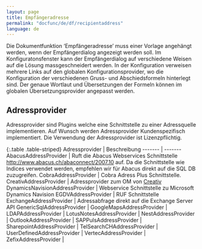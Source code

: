 ```yaml
---
layout: page
title: Empfängeradresse
permalink: "docfunc/de/df/recipientaddress"
language: de
---
```


Die Dokumentfunktion ‘Empfängeradresse’ muss einer Vorlage angehängt werden, wenn der Empfängerdialog angezeigt werden soll. Im Konfiguratonsfenster kann der Empfängerdialog auf verschiedene Weisen auf die Lösung massgeschneidert werden. In der Konfiguration verweisen mehrere Links auf den globalen Konfigurationsprovider, wo die Konfiguration der verschiedenen Gruss- und Abschiedsformeln hinterlegt sind. Der genaue Wortlaut und Übersetzungen der Formeln können im globalen Übersetzungsprovider angepasst werden.


## Adressprovider
Adressprovider sind Plugins welche eine Schnittstelle zu einer Adressquelle implementieren. Auf Wunsch werden Adressprovider Kundenspezifisch implementiert. Die Verwendung der Adressprovider ist Lizenzpflichtig.

{:.table .table-striped}
Adressprovider | Beschreibung
------- | -------
AbacusAddressProvider | Ruft die Abacus Webservices Schnittstelle http://www.abacus.ch/abaconnect/2007.10 auf. Da die Schnittstelle wie Indices verwendet werden, empfehlen wir für Abacus direkt auf die SQL DB zuzugreifen.
CobraAddressProvider | Cobra Adress Plus Schnittstelle.
CreativAddressProvider | Adressprovider zum OM von [Creativ](http://www.creativ.ch/)
DynamicsNavisionAddressProvider | Webservice Schnittstelle zu Microsoft Dynamics Navision
EGDVAddressProvider | RUF Schnittstelle 
ExchangeAddressProvider | Adressabfrage direkt auf die Exchange Server API
GenericSqlAddressProvider | 
GoogleMapsAddressProvider | 
LDAPAddressProvider | 
LotusNotesAddressProvider | 
NestAddressProvider | 
OutlookAddressProvider | 
SAPPulsAddressProvider | 
SharepointAddressProvider | 
TelSearchCHAddressProvider | 
UserDefinedAddressProvider | 
VertecAddressProvider | 
ZefixAddressProvider | 
